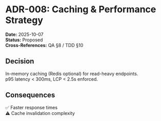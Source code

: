 # ADR-008: Caching & Performance Strategy
**Date:** 2025-10-07  
**Status:** Proposed  
**Cross-References:** QA §8 / TDD §10  

## Decision
In-memory caching (Redis optional) for read-heavy endpoints.  
p95 latency < 300ms, LCP < 2.5s enforced.

## Consequences
✅ Faster response times  
⚠️ Cache invalidation complexity
